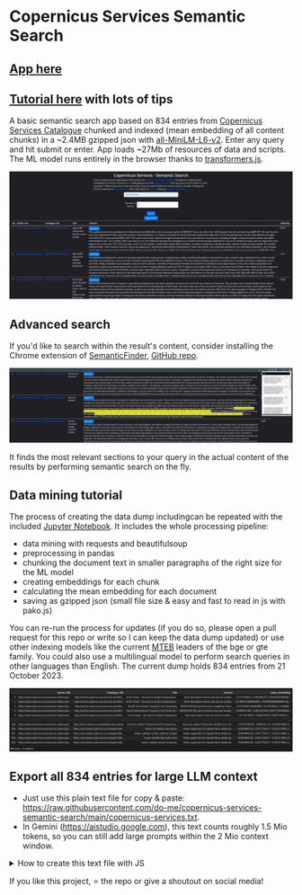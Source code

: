 # Copernicus Services Semantic Search

## [App here](https://do-me.github.io/copernicus-services-semantic-search/)

## [Tutorial here](https://geo.rocks/post/semantic-search-tutorial/) with lots of tips

A basic semantic search app based on 834 entries from [Copernicus Services Catalogue](https://www.copernicus.eu/en/accessing-data-where-and-how/copernicus-services-catalogue) chunked and indexed (mean embedding of all content chunks) in a ~2.4MB gzipped json with [all-MiniLM-L6-v2](https://huggingface.co/sentence-transformers/all-MiniLM-L6-v2). Enter any query and hit submit or enter. App loads ~27Mb of resources of data and scripts. The ML model runs entirely in the browser thanks to [transformers.js](https://github.com/xenova/transformers.js).

![](copernicus-services-semantic-search-interface-dark.png)

## Advanced search 

If you'd like to search within the result's content, consider installing the Chrome extension of [SemanticFinder](https://chrome.google.com/webstore/detail/semanticfinder/ddmgffoffelnhnonpoiblaoboaeieejl), [GitHub repo](https://github.com/do-me/SemanticFinder).

![](semantic-finder-results.png)

It finds the most relevant sections to your query in the actual content of the results by performing semantic search on the fly.

## Data mining tutorial 

The process of creating the data dump includingcan be repeated with the included [Jupyter Notebook](copernicus_services_miner.ipynb). It includes the whole processing pipeline:
- data mining with requests and beautifulsoup
- preprocessing in pandas
- chunking the document text in smaller paragraphs of the right size for the ML model
- creating embeddings for each chunk
- calculating the mean embedding for each document
- saving as gzipped json (small file size & easy and fast to read in js with pako.js)

You can re-run the process for updates (if you do so, please open a pull request for this repo or write so I can keep the data dump updated) or use other indexing models like the current [MTEB](https://huggingface.co/spaces/mteb/leaderboard) leaders of the bge or gte family. You could also use a multilingual model to perform search queries in other languages than English. The current dump holds 834 entries from 21 October 2023. 

![](copernicus-services-df.png)

## Export all 834 entries for large LLM context 
- Just use this plain text file for copy & paste: https://raw.githubusercontent.com/do-me/copernicus-services-semantic-search/main/copernicus-services.txt.
- In Gemini (https://aistudio.google.com), this text counts roughly 1.5 Mio tokens, so you can still add large prompts within the 2 Mio context window.

<details>
  <summary>How to create this text file with JS</summary>
- Run a search and display all results (enter 1000 as limit). The results are ordered by similarity.
- Open the browser console with F12
- Use this JS and execute it: 

```javascript
 document.querySelectorAll('.position-relative').forEach(function(element) {
    // Remove each element from the DOM
    element.remove();
  });

function tableToText() {
            // Select the table
            const table = document.getElementById('results-table');
            let resultText = '';

            // Loop through each row
            for (let row of table.rows) {
                // Loop through each cell in the row, excluding the "Similarity" column (index 2)
                for (let i = 0; i < row.cells.length; i++) {
                    if (i === 5) continue; // Skip Similarity

                    const cell = row.cells[i];

                    // For the first two columns, check if there are anchor tags
                    if ((i === 1) | (i===2)) {
                        const link = cell.querySelector('a');
                        if (link) {
                            // Use the href attribute of the anchor tag
                            resultText += link.href + '\n';
                        } else {
                            resultText += cell.innerText + '\n';  // Fallback to normal text
                        }
                    } else {
                        resultText += cell.innerText + '\n';  // For other columns, use innerText
                    }
                }
                resultText += '\n\n';  // Add two line breaks between rows
            }

            console.log(resultText);  // Log the result to the console
        }

// Call the function to convert table to text and log it
tableToText();
```
- Copy the output with the copy button (e.g. in Chrome or select the whole text)
![image](https://github.com/user-attachments/assets/c970ae68-5bca-46fd-b2ee-c228a77ee881)
</details>

If you like this project, ⭐ the repo or give a shoutout on social media!
